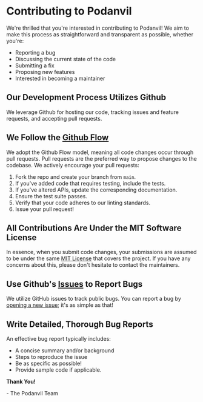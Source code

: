 
# Contributing to Podanvil

We're thrilled that you're interested in contributing to Podanvil! We aim to make this process as straightforward and transparent as possible, whether you're:

- Reporting a bug
- Discussing the current state of the code
- Submitting a fix
- Proposing new features
- Interested in becoming a maintainer

## Our Development Process Utilizes Github

We leverage Github for hosting our code, tracking issues and feature requests, and accepting pull requests.

## We Follow the [Github Flow](https://guides.github.com/introduction/flow/index.html)

We adopt the Github Flow model, meaning all code changes occur through pull requests. Pull requests are the preferred way to propose changes to the codebase. We actively encourage your pull requests:

1. Fork the repo and create your branch from `main`.
2. If you've added code that requires testing, include the tests.
3. If you've altered APIs, update the corresponding documentation.
4. Ensure the test suite passes.
5. Verify that your code adheres to our linting standards.
6. Issue your pull request!

## All Contributions Are Under the MIT Software License

In essence, when you submit code changes, your submissions are assumed to be under the same [MIT License](http://choosealicense.com/licenses/mit/) that covers the project. If you have any concerns about this, please don't hesitate to contact the maintainers.

## Use Github's [Issues](https://github.com/podanvil/podanvil/issues) to Report Bugs

We utilize GitHub issues to track public bugs. You can report a bug by [opening a new issue](https://github.com/podanvil/podanvil/issues); it's as simple as that!

## Write Detailed, Thorough Bug Reports

An effective bug report typically includes:

- A concise summary and/or background
- Steps to reproduce the issue
- Be as specific as possible!
- Provide sample code if applicable.

**Thank You!**

\- The Podanvil Team
